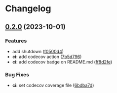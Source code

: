 # Changelog

## [0.2.0](https://github.com/cancue/gommon/compare/v0.1.0...v0.2.0) (2023-10-01)


### Features

* add shutdown ([f0500d4](https://github.com/cancue/gommon/commit/f0500d41d0561cb4c931f85e6028eeae1d16bbd5))
* **ci:** add codecov action ([7b5d796](https://github.com/cancue/gommon/commit/7b5d7966ca1bcd5f1617c406e0b0a0ce25b6cc0b))
* **ci:** add codecov badge on README.md ([ff8d2fe](https://github.com/cancue/gommon/commit/ff8d2fed3989ee337bb08080a0897e3512ed4359))


### Bug Fixes

* **ci:** set codecov coverage file ([6bdba7d](https://github.com/cancue/gommon/commit/6bdba7dfef7da53ca38825bd2cea723b491129da))
